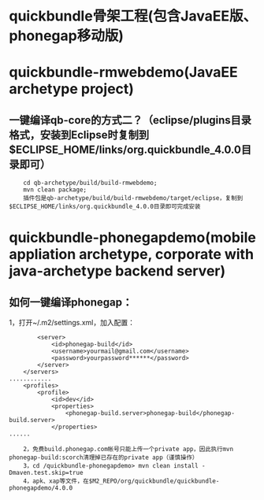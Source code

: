 quickbundle骨架工程(包含JavaEE版、phonegap移动版)
================================================

quickbundle-rmwebdemo(JavaEE archetype project)
================================================

一键编译qb-core的方式二？（eclipse/plugins目录格式，安装到Eclipse时复制到$ECLIPSE_HOME/links/org.quickbundle_4.0.0目录即可）
------------------------------------------------
		cd qb-archetype/build/build-rmwebdemo; 
		mvn clean package; 
		插件包是qb-archetype/build/build-rmwebdemo/target/eclipse，复制到$ECLIPSE_HOME/links/org.quickbundle_4.0.0目录即可完成安装



		
quickbundle-phonegapdemo(mobile appliation archetype, corporate with java-archetype backend server)
================================================

如何一键编译phonegap：
------------------------------------------------
1，打开~/.m2/settings.xml，加入配置：
```	<servers>
		<server>
			<id>phonegap-build</id>
			<username>yourmail@gmail.com</username>
			<password>yourpassword******</password> 
		</server>
	</servers>
............
	<profiles>
		<profile>
			<id>dev</id>
			<properties>
				<phonegap-build.server>phonegap-build</phonegap-build.server>
			</properties>
......
```
		2，免费build.phonegap.com帐号只能上传一个private app，因此执行mvn phonegap-build:scorch清理掉已存在的private app（谨慎操作）
		3，cd /quickbundle-phonegapdemo> mvn clean install -Dmaven.test.skip=true
		4，apk、xap等文件，在$M2_REPO/org/quickbundle/quickbundle-phonegapdemo/4.0.0